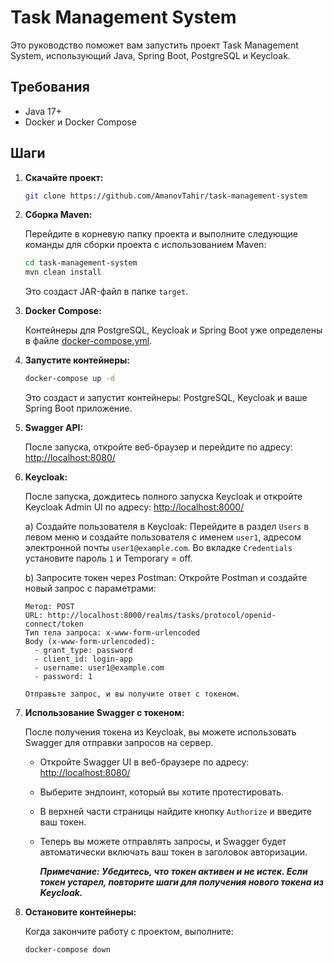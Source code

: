 # Task Management System

Это руководство поможет вам запустить проект Task Management System, использующий Java, Spring Boot, PostgreSQL и Keycloak.

## Требования

- Java 17+
- Docker и Docker Compose

## Шаги

1. **Скачайте проект:**

    ```bash
    git clone https://github.com/AmanovTahir/task-management-system
    ```

2. **Сборка Maven:**

    Перейдите в корневую папку проекта и выполните следующие команды для сборки проекта с использованием Maven:

    ```bash
    cd task-management-system
    mvn clean install
    ```

    Это создаст JAR-файл в папке `target`.

3. **Docker Compose:**

    Контейнеры для PostgreSQL, Keycloak и Spring Boot уже определены в файле [docker-compose.yml](docker-compose.yml).

4. **Запустите контейнеры:**
    
    ```bash
    docker-compose up -d
    ```
   
    Это создаст и запустит контейнеры: PostgreSQL, Keycloak и ваше Spring Boot приложение.

5. **Swagger API:**

    После запуска, откройте веб-браузер и перейдите по адресу: [http://localhost:8080/](http://localhost:8080/)

6. **Keycloak:**

    После запуска, дождитесь полного запуска Keycloak и откройте Keycloak Admin UI по адресу: [http://localhost:8000/](http://localhost:8000/)

    a) Создайте пользователя в Keycloak:
       Перейдите в раздел `Users` в левом меню и создайте пользователя с именем `user1`, адресом электронной почты `user1@example.com`. Во вкладке `Credentials` установите пароль `1` и Temporary = off.
    
    b) Запросите токен через Postman:
       Откройте Postman и создайте новый запрос с параметрами:

       Метод: POST
       URL: http://localhost:8000/realms/tasks/protocol/openid-connect/token
       Тип тела запроса: x-www-form-urlencoded
       Body (x-www-form-urlencoded):
         - grant_type: password
         - client_id: login-app
         - username: user1@example.com
         - password: 1
       
       Отправьте запрос, и вы получите ответ с токеном.

7. **Использование Swagger с токеном:**

   После получения токена из Keycloak, вы можете использовать Swagger для отправки запросов на сервер.

   - Откройте Swagger UI в веб-браузере по адресу: [http://localhost:8080/](http://localhost:8080/)
   - Выберите эндпоинт, который вы хотите протестировать.
   - В верхней части страницы найдите кнопку `Authorize` и введите ваш токен.
   - Теперь вы можете отправлять запросы, и Swagger будет автоматически включать ваш токен в заголовок авторизации.
   
       ***Примечание: Убедитесь, что токен активен и не истек. Если токен устарел, повторите шаги для получения нового токена из Keycloak.***

8. **Остановите контейнеры:**

    Когда закончите работу с проектом, выполните:

    ```bash
    docker-compose down
    ```
